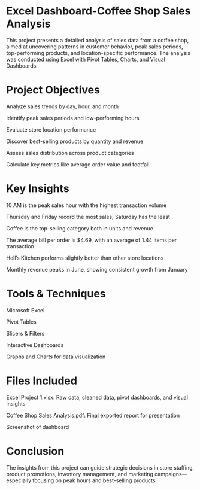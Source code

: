 # Excel Dashboard-Coffee Shop Sales Analysis

This project presents a detailed analysis of sales data from a coffee shop, aimed at uncovering patterns in customer behavior, peak sales periods, top-performing products, and location-specific performance. The analysis was conducted using Excel with Pivot Tables, Charts, and Visual Dashboards.

# Project Objectives

Analyze sales trends by day, hour, and month

Identify peak sales periods and low-performing hours

Evaluate store location performance

Discover best-selling products by quantity and revenue

Assess sales distribution across product categories

Calculate key metrics like average order value and footfall

# Key Insights

10 AM is the peak sales hour with the highest transaction volume

Thursday and Friday record the most sales; Saturday has the least

Coffee is the top-selling category both in units and revenue

The average bill per order is $4.69, with an average of 1.44 items per transaction

Hell’s Kitchen performs slightly better than other store locations

Monthly revenue peaks in June, showing consistent growth from January


# Tools & Techniques

Microsoft Excel

Pivot Tables

Slicers & Filters

Interactive Dashboards

Graphs and Charts for data visualization

# Files Included

Excel Project 1.xlsx: Raw data, cleaned data, pivot dashboards, and visual insights

Coffee Shop Sales Analysis.pdf: Final exported report for presentation

Screenshot of dashboard

# Conclusion

The insights from this project can guide strategic decisions in store staffing, product promotions, inventory management, and marketing campaigns—especially focusing on peak hours and best-selling products.

